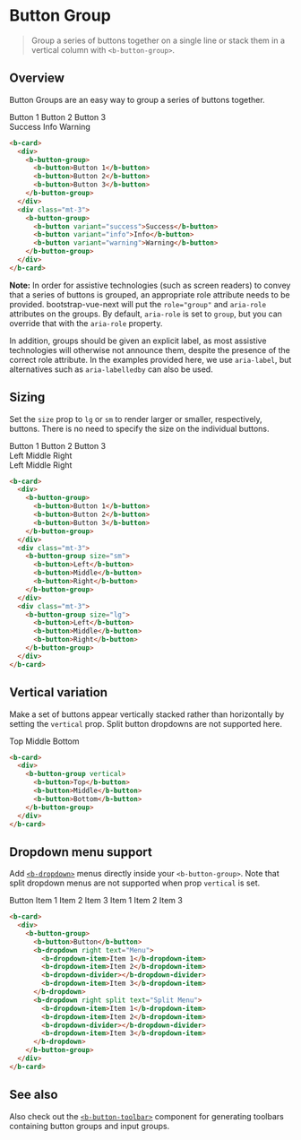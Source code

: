 # Button Group

> Group a series of buttons together on a single line or stack them in a vertical column with `<b-button-group>`.

## Overview

Button Groups are an easy way to group a series of buttons together.

  <b-card>
    <div>
      <b-button-group aria-label="Basic example">
        <b-button>Button 1</b-button>
        <b-button>Button 2</b-button>
        <b-button>Button 3</b-button>
      </b-button-group>
    </div>
    <div class="mt-3">
      <b-button-group>
        <b-button variant="success">Success</b-button>
        <b-button variant="info">Info</b-button>
        <b-button variant="warning">Warning</b-button>
      </b-button-group>
    </div>
  </b-card>

```html
<b-card>
  <div>
    <b-button-group>
      <b-button>Button 1</b-button>
      <b-button>Button 2</b-button>
      <b-button>Button 3</b-button>
    </b-button-group>
  </div>
  <div class="mt-3">
    <b-button-group>
      <b-button variant="success">Success</b-button>
      <b-button variant="info">Info</b-button>
      <b-button variant="warning">Warning</b-button>
    </b-button-group>
  </div>
</b-card>
```

**Note:**
In order for assistive technologies (such as screen readers) to convey that a series of buttons is grouped, an appropriate role attribute needs to be provided. bootstrap-vue-next will put the `role="group"` and `aria-role` attributes on the groups. By default, `aria-role` is set to `group`, but you can override that with the `aria-role` property.

In addition, groups should be given an explicit label, as most assistive technologies will otherwise not announce them, despite the presence of the correct role attribute. In the examples provided here, we use `aria-label`, but alternatives such as `aria-labelledby` can also be used.

## Sizing

Set the `size` prop to `lg` or `sm` to render larger or smaller, respectively, buttons. There is no
need to specify the size on the individual buttons.

  <b-card>
    <div>
      <b-button-group>
        <b-button>Button 1</b-button>
        <b-button>Button 2</b-button>
        <b-button>Button 3</b-button>
      </b-button-group>
    </div>
    <div class="mt-3">
      <b-button-group size="sm">
        <b-button>Left</b-button>
        <b-button>Middle</b-button>
        <b-button>Right</b-button>
      </b-button-group>
    </div>
    <div class="mt-3">
      <b-button-group size="lg">
        <b-button>Left</b-button>
        <b-button>Middle</b-button>
        <b-button>Right</b-button>
      </b-button-group>
    </div>
  </b-card>

```html
<b-card>
  <div>
    <b-button-group>
      <b-button>Button 1</b-button>
      <b-button>Button 2</b-button>
      <b-button>Button 3</b-button>
    </b-button-group>
  </div>
  <div class="mt-3">
    <b-button-group size="sm">
      <b-button>Left</b-button>
      <b-button>Middle</b-button>
      <b-button>Right</b-button>
    </b-button-group>
  </div>
  <div class="mt-3">
    <b-button-group size="lg">
      <b-button>Left</b-button>
      <b-button>Middle</b-button>
      <b-button>Right</b-button>
    </b-button-group>
  </div>
</b-card>
```

## Vertical variation

Make a set of buttons appear vertically stacked rather than horizontally by setting the `vertical`
prop. Split button dropdowns are not supported here.

  <b-card>
    <div>
      <b-button-group vertical>
        <b-button>Top</b-button>
        <b-button>Middle</b-button>
        <b-button>Bottom</b-button>
      </b-button-group>
    </div>
  </b-card>

```html
<b-card>
  <div>
    <b-button-group vertical>
      <b-button>Top</b-button>
      <b-button>Middle</b-button>
      <b-button>Bottom</b-button>
    </b-button-group>
  </div>
</b-card>
```

## Dropdown menu support

Add [`<b-dropdown>`](/docs/components/dropdown) menus directly inside your `<b-button-group>`. Note
that split dropdown menus are not supported when prop `vertical` is set.

  <b-card>
    <div>
      <b-button-group>
        <b-button>Button</b-button>
        <b-dropdown right text="Menu">
        <b-dropdown-item>Item 1</b-dropdown-item>
        <b-dropdown-item>Item 2</b-dropdown-item>
        <b-dropdown-divider></b-dropdown-divider>
        <b-dropdown-item>Item 3</b-dropdown-item>
        </b-dropdown>
        <b-dropdown right split text="Split Menu">
        <b-dropdown-item>Item 1</b-dropdown-item>
        <b-dropdown-item>Item 2</b-dropdown-item>
        <b-dropdown-divider></b-dropdown-divider>
        <b-dropdown-item>Item 3</b-dropdown-item>
        </b-dropdown>
      </b-button-group>
    </div>
  </b-card>

```html
<b-card>
  <div>
    <b-button-group>
      <b-button>Button</b-button>
      <b-dropdown right text="Menu">
        <b-dropdown-item>Item 1</b-dropdown-item>
        <b-dropdown-item>Item 2</b-dropdown-item>
        <b-dropdown-divider></b-dropdown-divider>
        <b-dropdown-item>Item 3</b-dropdown-item>
      </b-dropdown>
      <b-dropdown right split text="Split Menu">
        <b-dropdown-item>Item 1</b-dropdown-item>
        <b-dropdown-item>Item 2</b-dropdown-item>
        <b-dropdown-divider></b-dropdown-divider>
        <b-dropdown-item>Item 3</b-dropdown-item>
      </b-dropdown>
    </b-button-group>
  </div>
</b-card>
```

## See also

Also check out the [`<b-button-toolbar>`](/docs/components/button-toolbar) component for generating
toolbars containing button groups and input groups.

<ComponentReference></ComponentReference>
